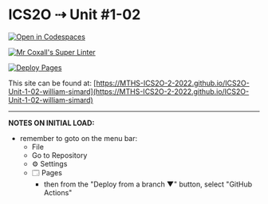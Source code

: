 # ICS2O ⇢ Unit #1-02

[![Open in Codespaces](https://classroom.github.com/assets/launch-codespace-f4981d0f882b2a3f0472912d15f9806d57e124e0fc890972558857b51b24a6f9.svg)](https://classroom.github.com/open-in-codespaces?assignment_repo_id=10115998)

[![Mr Coxall's Super Linter](https://github.com/MTHS-ICS2O-2-2022/ICS2O-Unit-1-02-william-simard/workflows/Mr%20Coxall's%20Super%20Linter/badge.svg)](https://github.com/MTHS-ICS2O-2-2022/ICS2O-Unit-1-02-william-simard/actions)

[![Deploy Pages](https://github.com/MTHS-ICS2O-2-2022/ICS2O-Unit-1-02-william-simard/workflows/Deploy%20Pages/badge.svg)](https://github.com/MTHS-ICS2O-2-2022/ICS2O-Unit-1-02-william-simard/actions)

This site can be found at: [https://MTHS-ICS2O-2-2022.github.io/ICS2O-Unit-1-02-william-simard](https://MTHS-ICS2O-2-2022.github.io/ICS2O-Unit-1-02-william-simard)

---

**NOTES ON INITIAL LOAD:**
- remember to goto on the menu bar:
  - File
  - Go to Repository
  - ⚙ Settings
  - 🗔 Pages
    - then from the "Deploy from a branch ▼" button, select "GitHub Actions"
